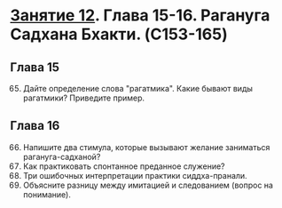 # [Занятие 12](lessons/12.md). Глава 15-16. Рагануга Садхана Бхакти. (C153-165)

## Глава 15

65. Дайте определение слова "рагатмика". Какие бывают виды рагатмики? Приведите пример.

## Глава 16

66. Напишите два стимула, которые вызывают желание заниматься рагануга-садханой?
67. Как практиковать спонтанное преданное служение?
68. Три ошибочных интерпретации практики сиддха-пранали.
69. Объясните разницу между имитацией и следованием (вопрос на понимание).
